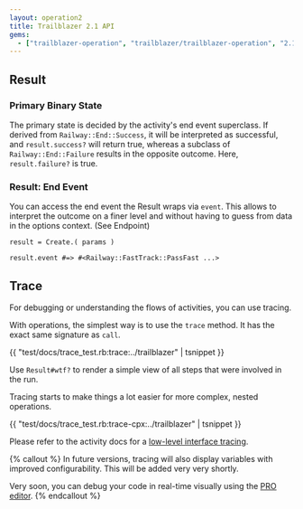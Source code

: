 ```yaml
---
layout: operation2
title: Trailblazer 2.1 API
gems:
  - ["trailblazer-operation", "trailblazer/trailblazer-operation", "2.1"]
---
```


## Result

### Primary Binary State

The primary state is decided by the activity's end event superclass. If derived from `Railway::End::Success`, it will be interpreted as successful, and `result.success?` will return true, whereas a subclass of `Railway::End::Failure` results in the opposite outcome. Here, `result.failure?` is true.

### Result: End Event

You can access the end event the Result wraps via `event`. This allows to interpret the outcome on a finer level and without having to guess from data in the options context. (See Endpoint)

    result = Create.( params )

    result.event #=> #<Railway::FastTrack::PassFast ...>

## Trace

For debugging or understanding the flows of activities, you can use tracing.

With operations, the simplest way is to use the `trace` method. It has the exact same signature as `call`.

{{ "test/docs/trace_test.rb:trace:../trailblazer" | tsnippet }}

Use `Result#wtf?` to render a simple view of all steps that were involved in the run.

Tracing starts to make things a lot easier for more complex, nested operations.

{{ "test/docs/trace_test.rb:trace-cpx:../trailblazer" | tsnippet }}

Please refer to the activity docs for a [low-level interface tracing](/gems/activity/0.2/flow.html#trace).

{% callout %}
In future versions, tracing will also display variables with improved configurability. This will be added very very shortly.

Very soon, you can debug your code in real-time visually using the [PRO editor](http://pro.trailblazer.to).
{% endcallout %}
